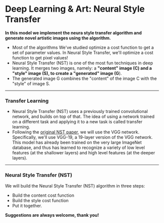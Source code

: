 # Deep Learning & Art: Neural Style Transfer

**In this model we implement the neura style transfer algorithm and generate novel artistic images using the algorithm.**

- Most of the algorithms We've studied optimize a cost function to get a set of parameter values. In Neural Style Transfer, we'll optimize a cost function to get pixel values!
- Neural Style Transfer (NST) is one of the most fun techniques in deep learning. It merges two images, namely: a **"content" image (C) and a "style" image (S), to create a "generated" image (G**).
- The generated image G combines the "content" of the image C with the "style" of image S.

---

### Transfer Learning
- Neural Style Transfer (NST) uses a previously trained convolutional network, and builds on top of that. The idea of using a network trained on a different task and applying it to a new task is called transfer learning.
- Following the [original NST paper](https://arxiv.org/abs/1508.06576), we will use the VGG network. Specifically, we'll use VGG-19, a 19-layer version of the VGG network. This model has already been trained on the very large ImageNet database, and thus has learned to recognize a variety of low level features (at the shallower layers) and high level features (at the deeper layers).

---

### Neural Style Transfer (NST)
We will build the Neural Style Transfer (NST) algorithm in three steps:
- Build the content cost function
- Build the style cost function
- Put it together.


**Suggestions are always welcome, thank you!**
